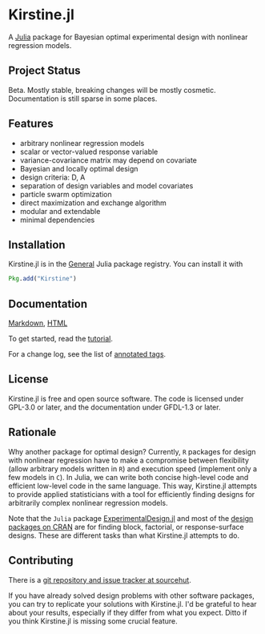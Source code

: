 # Kirstine.jl

<!-- SPDX-FileCopyrightText: 2023 Ludger Sandig <sandig@statistik.tu-dortmund.de> -->
<!-- SPDX-License-Identifier: GFDL-1.3-or-later -->

A [Julia][julia-url] package for Bayesian optimal experimental design with nonlinear regression models.

[julia-url]: https://julialang.org

## Project Status

Beta.
Mostly stable, breaking changes will be mostly cosmetic.
Documentation is still sparse in some places.

## Features

- arbitrary nonlinear regression models
- scalar or vector-valued response variable
- variance-covariance matrix may depend on covariate
- Bayesian and locally optimal design
- design criteria: D, A
- separation of design variables and model covariates
- particle swarm optimization
- direct maximization and exchange algorithm
- modular and extendable
- minimal dependencies

## Installation

Kirstine.jl is in the [General](https://github.com/JuliaRegistries/General) Julia package registry.
You can install it with

```julia
Pkg.add("Kirstine")
```

## Documentation

[Markdown](docs/src/), [HTML](https://lsandig.srht.site/Kirstine.jl/index.html)

To get started, read the [tutorial](https://lsandig.srht.site/Kirstine.jl/tutorial.html).

For a change log,
see the list of [annotated tags](https://git.sr.ht/~lsandig/Kirstine.jl/refs).

## License

Kirstine.jl is free and open source software.
The code is licensed under GPL-3.0 or later,
and the documentation under GFDL-1.3 or later.

## Rationale

Why another package for optimal design?
Currently, `R` packages for design with nonlinear regression have to make a compromise between flexibility
(allow arbitrary models written in `R`)
and execution speed
(implement only a few models in `C`).
In Julia, we can write both concise high-level code and efficient low-level code in the same language.
This way,
Kirstine.jl attempts to provide applied statisticians with a tool
for efficiently finding designs for arbitrarily complex nonlinear regression models.

Note that the `Julia` package [ExperimentalDesign.jl][edjl-url]
and most of the [design packages on CRAN][craned-url]
are for finding block, factorial, or response-surface designs.
These are different tasks than what Kirstine.jl attempts to do.

[edjl-url]: https://github.com/phrb/ExperimentalDesign.jl
[craned-url]: https://cran.r-project.org/view=ExperimentalDesign

## Contributing

There is a [git repository and issue tracker at sourcehut](https://sr.ht/~lsandig/Kirstine.jl/).

If you have already solved design problems with other software packages,
you can try to replicate your solutions with Kirstine.jl.
I'd be grateful to hear about your results,
especially if they differ from what you expect.
Ditto if you think Kirstine.jl is missing some crucial feature.
